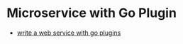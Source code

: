 # Microservice with Go Plugin
- [write a web service with go plugins](https://medium.com/quick-code/write-a-web-service-with-go-plug-ins-c0472e0645e6)
